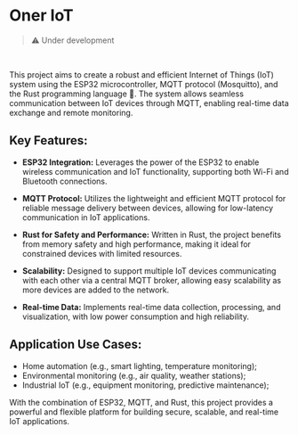 <h1>Oner IoT</h1>

> <p> ⚠️ Under development </p>

<br>

This project aims to create a robust and efficient Internet of Things (IoT) system using the ESP32 microcontroller, MQTT protocol (Mosquitto), and the Rust programming language 🦀. The system allows seamless communication between IoT devices through MQTT, enabling real-time data exchange and remote monitoring.


## Key Features:

- <b>ESP32 Integration:</b> Leverages the power of the ESP32 to enable wireless communication and IoT functionality, supporting both Wi-Fi and Bluetooth connections.
  
- <b>MQTT Protocol:</b> Utilizes the lightweight and efficient MQTT protocol for reliable message delivery between devices, allowing for low-latency communication in IoT applications.
  
- <b>Rust for Safety and Performance:</b> Written in Rust, the project benefits from memory safety and high performance, making it ideal for constrained devices with limited resources.
  
- <b>Scalability:</b> Designed to support multiple IoT devices communicating with each other via a central MQTT broker, allowing easy scalability as more devices are added to the network.
  
- <b>Real-time Data:</b> Implements real-time data collection, processing, and visualization, with low power consumption and high reliability.

## Application Use Cases:

- Home automation (e.g., smart lighting, temperature monitoring);
- Environmental monitoring (e.g., air quality, weather stations);
- Industrial IoT (e.g., equipment monitoring, predictive maintenance);

With the combination of ESP32, MQTT, and Rust, this project provides a powerful and flexible platform for building secure, scalable, and real-time IoT applications.
